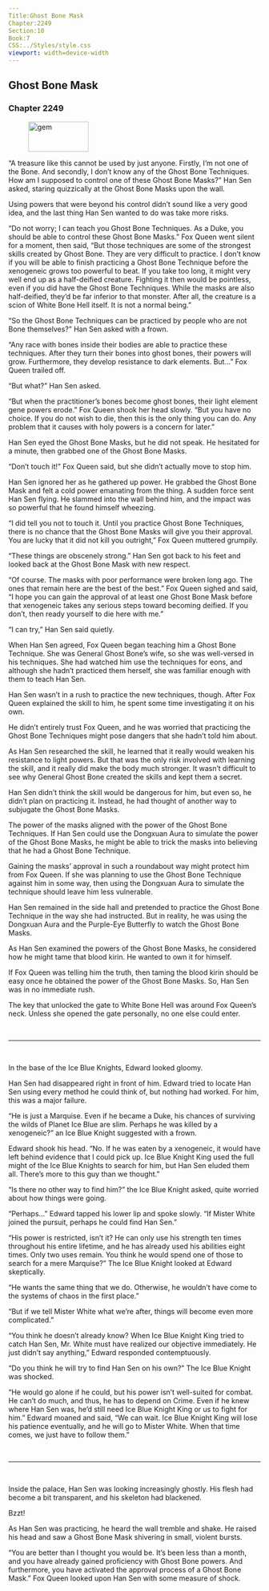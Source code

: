 ```yaml
---
Title:Ghost Bone Mask 
Chapter:2249 
Section:10 
Book:7 
CSS:../Styles/style.css 
viewport: width=device-width
---
```

  
## Ghost Bone Mask
### Chapter 2249
  
<figure>
	<img src="../Images/gem.gif" alt="gem" id="gem" width="120" height="60" />
</figure>
  

  
“A treasure like this cannot be used by just anyone. Firstly, I’m not one of the Bone. And secondly, I don’t know any of the Ghost Bone Techniques. How am I supposed to control one of these Ghost Bone Masks?” Han Sen asked, staring quizzically at the Ghost Bone Masks upon the wall.

Using powers that were beyond his control didn’t sound like a very good idea, and the last thing Han Sen wanted to do was take more risks.

“Do not worry; I can teach you Ghost Bone Techniques. As a Duke, you should be able to control these Ghost Bone Masks.” Fox Queen went silent for a moment, then said, “But those techniques are some of the strongest skills created by Ghost Bone. They are very difficult to practice. I don’t know if you will be able to finish practicing a Ghost Bone Technique before the xenogeneic grows too powerful to beat. If you take too long, it might very well end up as a half-deified creature. Fighting it then would be pointless, even if you did have the Ghost Bone Techniques. While the masks are also half-deified, they’d be far inferior to that monster. After all, the creature is a scion of White Bone Hell itself. It is not a normal being.”

“So the Ghost Bone Techniques can be practiced by people who are not Bone themselves?” Han Sen asked with a frown.

“Any race with bones inside their bodies are able to practice these techniques. After they turn their bones into ghost bones, their powers will grow. Furthermore, they develop resistance to dark elements. But…” Fox Queen trailed off.

“But what?” Han Sen asked.

“But when the practitioner’s bones become ghost bones, their light element gene powers erode.” Fox Queen shook her head slowly. “But you have no choice. If you do not wish to die, then this is the only thing you can do. Any problem that it causes with holy powers is a concern for later.”

Han Sen eyed the Ghost Bone Masks, but he did not speak. He hesitated for a minute, then grabbed one of the Ghost Bone Masks.

“Don’t touch it!” Fox Queen said, but she didn’t actually move to stop him.

Han Sen ignored her as he gathered up power. He grabbed the Ghost Bone Mask and felt a cold power emanating from the thing. A sudden force sent Han Sen flying. He slammed into the wall behind him, and the impact was so powerful that he found himself wheezing.

“I did tell you not to touch it. Until you practice Ghost Bone Techniques, there is no chance that the Ghost Bone Masks will give you their approval. You are lucky that it did not kill you outright,” Fox Queen muttered grumpily.

“These things are obscenely strong.” Han Sen got back to his feet and looked back at the Ghost Bone Mask with new respect.

“Of course. The masks with poor performance were broken long ago. The ones that remain here are the best of the best.” Fox Queen sighed and said, “I hope you can gain the approval of at least one Ghost Bone Mask before that xenogeneic takes any serious steps toward becoming deified. If you don’t, then ready yourself to die here with me.”

“I can try,” Han Sen said quietly.

When Han Sen agreed, Fox Queen began teaching him a Ghost Bone Technique. She was General Ghost Bone’s wife, so she was well-versed in his techniques. She had watched him use the techniques for eons, and although she hadn’t practiced them herself, she was familiar enough with them to teach Han Sen.

Han Sen wasn’t in a rush to practice the new techniques, though. After Fox Queen explained the skill to him, he spent some time investigating it on his own.

He didn’t entirely trust Fox Queen, and he was worried that practicing the Ghost Bone Techniques might pose dangers that she hadn’t told him about.

As Han Sen researched the skill, he learned that it really would weaken his resistance to light powers. But that was the only risk involved with learning the skill, and it really did make the body much stronger. It wasn’t difficult to see why General Ghost Bone created the skills and kept them a secret.

Han Sen didn’t think the skill would be dangerous for him, but even so, he didn’t plan on practicing it. Instead, he had thought of another way to subjugate the Ghost Bone Masks.

The power of the masks aligned with the power of the Ghost Bone Techniques. If Han Sen could use the Dongxuan Aura to simulate the power of the Ghost Bone Masks, he might be able to trick the masks into believing that he had a Ghost Bone Technique.

Gaining the masks’ approval in such a roundabout way might protect him from Fox Queen. If she was planning to use the Ghost Bone Technique against him in some way, then using the Dongxuan Aura to simulate the technique should leave him less vulnerable.

Han Sen remained in the side hall and pretended to practice the Ghost Bone Technique in the way she had instructed. But in reality, he was using the Dongxuan Aura and the Purple-Eye Butterfly to watch the Ghost Bone Masks.

As Han Sen examined the powers of the Ghost Bone Masks, he considered how he might tame that blood kirin. He wanted to own it for himself.

If Fox Queen was telling him the truth, then taming the blood kirin should be easy once he obtained the power of the Ghost Bone Masks. So, Han Sen was in no immediate rush.

The key that unlocked the gate to White Bone Hell was around Fox Queen’s neck. Unless she opened the gate personally, no one else could enter.

<br>

*****

<br>

In the base of the Ice Blue Knights, Edward looked gloomy.

Han Sen had disappeared right in front of him. Edward tried to locate Han Sen using every method he could think of, but nothing had worked. For him, this was a major failure.

“He is just a Marquise. Even if he became a Duke, his chances of surviving the wilds of Planet Ice Blue are slim. Perhaps he was killed by a xenogeneic?” an Ice Blue Knight suggested with a frown.

Edward shook his head. “No. If he was eaten by a xenogeneic, it would have left behind evidence that I could pick up. Ice Blue Knight King used the full might of the Ice Blue Knights to search for him, but Han Sen eluded them all. There’s more to this guy than we thought.”

“Is there no other way to find him?” the Ice Blue Knight asked, quite worried about how things were going.

“Perhaps…” Edward tapped his lower lip and spoke slowly. “If Mister White joined the pursuit, perhaps he could find Han Sen.”

“His power is restricted, isn’t it? He can only use his strength ten times throughout his entire lifetime, and he has already used his abilities eight times. Only two uses remain. You think he would spend one of those to search for a mere Marquise?” The Ice Blue Knight looked at Edward skeptically.

“He wants the same thing that we do. Otherwise, he wouldn’t have come to the systems of chaos in the first place.”

“But if we tell Mister White what we’re after, things will become even more complicated.”

“You think he doesn’t already know? When Ice Blue Knight King tried to catch Han Sen, Mr. White must have realized our objective immediately. He just didn’t say anything,” Edward responded contemptuously.

“Do you think he will try to find Han Sen on his own?” The Ice Blue Knight was shocked.

“He would go alone if he could, but his power isn’t well-suited for combat. He can’t do much, and thus, he has to depend on Crime. Even if he knew where Han Sen was, he’d still need Ice Blue Knight King or us to fight for him.” Edward moaned and said, “We can wait. Ice Blue Knight King will lose his patience eventually, and he will go to Mister White. When that time comes, we just have to follow them.”

<br>

*****

<br>

Inside the palace, Han Sen was looking increasingly ghostly. His flesh had become a bit transparent, and his skeleton had blackened.

Bzzt!

As Han Sen was practicing, he heard the wall tremble and shake. He raised his head and saw a Ghost Bone Mask shivering in small, violent bursts.

“You are better than I thought you would be. It’s been less than a month, and you have already gained proficiency with Ghost Bone powers. And furthermore, you have activated the approval process of a Ghost Bone Mask.” Fox Queen looked upon Han Sen with some measure of shock.